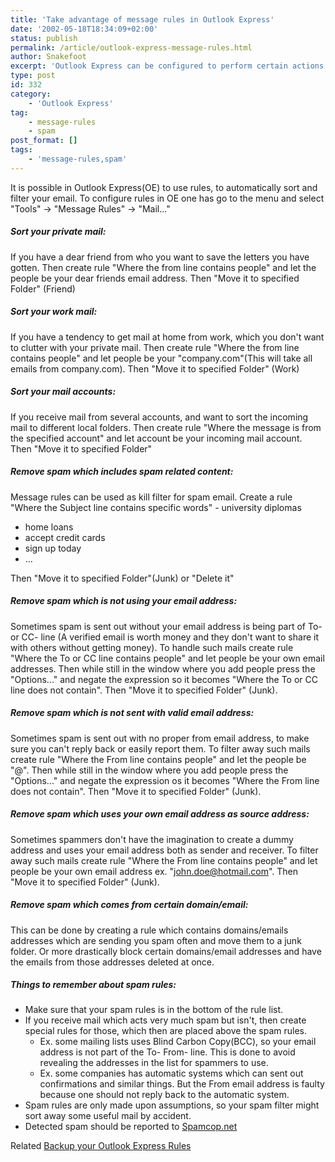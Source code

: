 ```yaml
---
title: 'Take advantage of message rules in Outlook Express'
date: '2002-05-18T18:34:09+02:00'
status: publish
permalink: /article/outlook-express-message-rules.html
author: Snakefoot
excerpt: 'Outlook Express can be configured to perform certain actions when an email is received, which is expressed in message rules.'
type: post
id: 332
category:
    - 'Outlook Express'
tag:
    - message-rules
    - spam
post_format: []
tags:
    - 'message-rules,spam'
---
```

It is possible in Outlook Express(OE) to use rules, to automatically sort and filter your email. To configure rules in OE one has go to the menu and select "Tools" -&gt; "Message Rules" -&gt; "Mail..."

##### Sort your private mail:

 If you have a dear friend from who you want to save the letters you have gotten. Then create rule "Where the from line contains people" and let the people be your dear friends email address. Then "Move it to specified Folder" (Friend)  
##### Sort your work mail:

 If you have a tendency to get mail at home from work, which you don't want to clutter with your private mail. Then create rule "Where the from line contains people" and let people be your "company.com"(This will take all emails from company.com). Then "Move it to specified Folder" (Work)  
##### Sort your mail accounts:

 If you receive mail from several accounts, and want to sort the incoming mail to different local folders. Then create rule "Where the message is from the specified account" and let account be your incoming mail account. Then "Move it to specified Folder"  
##### Remove spam which includes spam related content:

 Message rules can be used as kill filter for spam email. Create a rule "Where the Subject line contains specific words" - university diplomas
- home loans
- accept credit cards
- sign up today
- ...
 
 Then "Move it to specified Folder"(Junk) or "Delete it"

##### Remove spam which is not using your email address:

 Sometimes spam is sent out without your email address is being part of To- or CC- line (A verified email is worth money and they don't want to share it with others without getting money). To handle such mails create rule "Where the To or CC line contains people" and let people be your own email addresses. Then while still in the window where you add people press the "Options..." and negate the expression so it becomes "Where the To or CC line does not contain". Then "Move it to specified Folder" (Junk).  
##### Remove spam which is not sent with valid email address:

 Sometimes spam is sent out with no proper from email address, to make sure you can't reply back or easily report them. To filter away such mails create rule "Where the From line contains people" and let the people be "@". Then while still in the window where you add people press the "Options..." and negate the expression os it becomes "Where the From line does not contain". Then "Move it to specified Folder" (Junk).  
##### Remove spam which uses your own email address as source address:

 Sometimes spammers don't have the imagination to create a dummy address and uses your email address both as sender and receiver. To filter away such mails create rule "Where the From line contains people" and let people be your own email address ex. "john.doe@hotmail.com". Then "Move it to specified Folder" (Junk).  
##### Remove spam which comes from certain domain/email:

 This can be done by creating a rule which contains domains/emails addresses which are sending you spam often and move them to a junk folder. Or more drastically block certain domains/email addresses and have the emails from those addresses deleted at once.  
##### Things to remember about spam rules:

- Make sure that your spam rules is in the bottom of the rule list.
- If you receive mail which acts very much spam but isn't, then create special rules for those, which then are placed above the spam rules. 
  - Ex. some mailing lists uses Blind Carbon Copy(BCC), so your email address is not part of the To- From- line. This is done to avoid revealing the addresses in the list for spammers to use.
  - Ex. some companies has automatic systems which can sent out confirmations and similar things. But the From email address is faulty because one should not reply back to the automatic system.
- Spam rules are only made upon assumptions, so your spam filter might sort away some useful mail by accident.
- Detected spam should be reported to [Spamcop.net](http://spamcop.net)
 
 Related [Backup your Outlook Express Rules](/article/outlook-express-backup-rules.html)
